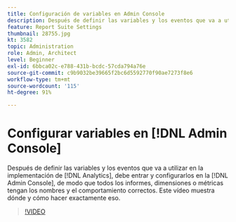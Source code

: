 ```yaml
---
title: Configuración de variables en Admin Console
description: Después de definir las variables y los eventos que va a utilizar en la implementación de Analytics, debe entrar y configurarlos en la Admin Console, de modo que todos los informes, dimensiones o métricas tengan los nombres y el comportamiento correctos. Este vídeo muestra dónde y cómo hacer exactamente eso.
feature: Report Suite Settings
thumbnail: 28755.jpg
kt: 3582
topic: Administration
role: Admin, Architect
level: Beginner
exl-id: 6bbca02c-e788-431b-bcdc-57cda794a76e
source-git-commit: c9b9032be39665f2bc6d5592770f90ae7273f8e6
workflow-type: tm+mt
source-wordcount: '115'
ht-degree: 91%

---
```


# Configurar variables en [!DNL Admin Console]

Después de definir las variables y los eventos que va a utilizar en la implementación de [!DNL Analytics], debe entrar y configurarlos en la [!DNL Admin Console], de modo que todos los informes, dimensiones o métricas tengan los nombres y el comportamiento correctos. Este vídeo muestra dónde y cómo hacer exactamente eso.

>[!VIDEO](https://video.tv.adobe.com/v/28755/?quality=12&learn=on)

